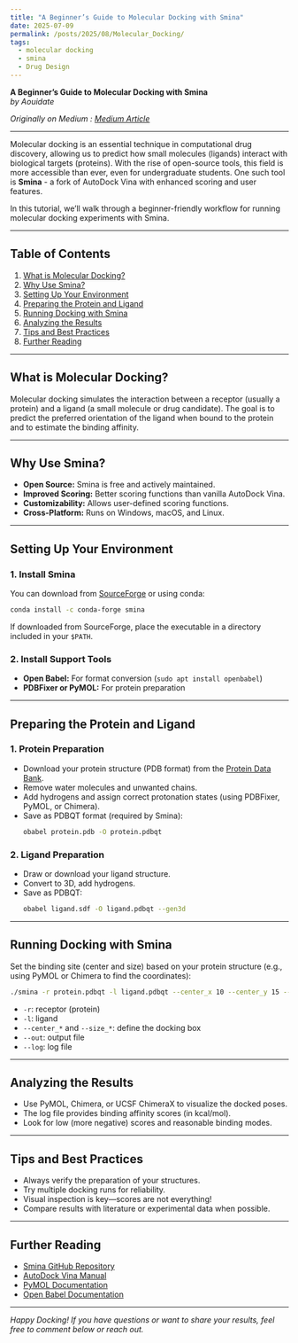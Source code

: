 ```yaml
---
title: "A Beginner’s Guide to Molecular Docking with Smina"
date: 2025-07-09
permalink: /posts/2025/08/Molecular_Docking/
tags:
  - molecular docking
  - smina
  - Drug Design
---
```


**A Beginner’s Guide to Molecular Docking with Smina**  
*by Aouidate*  

*Originally on Medium : [Medium Article](https://medium.com/loops-strands/a-beginners-guide-to-molecular-docking-with-smina-e1e4360950c2)*

---

Molecular docking is an essential technique in computational drug discovery, allowing us to predict how small molecules (ligands) interact with biological targets (proteins). With the rise of open-source tools, this field is more accessible than ever, even for undergraduate students. One such tool is **Smina** - a fork of AutoDock Vina with enhanced scoring and user features.

In this tutorial, we’ll walk through a beginner-friendly workflow for running molecular docking experiments with Smina.

---

## Table of Contents

1. [What is Molecular Docking?](#what-is-molecular-docking)
2. [Why Use Smina?](#why-use-smina)
3. [Setting Up Your Environment](#setting-up-your-environment)
4. [Preparing the Protein and Ligand](#preparing-the-protein-and-ligand)
5. [Running Docking with Smina](#running-docking-with-smina)
6. [Analyzing the Results](#analyzing-the-results)
7. [Tips and Best Practices](#tips-and-best-practices)
8. [Further Reading](#further-reading)

---

## What is Molecular Docking?

Molecular docking simulates the interaction between a receptor (usually a protein) and a ligand (a small molecule or drug candidate). The goal is to predict the preferred orientation of the ligand when bound to the protein and to estimate the binding affinity.

---

## Why Use Smina?

- **Open Source:** Smina is free and actively maintained.
- **Improved Scoring:** Better scoring functions than vanilla AutoDock Vina.
- **Customizability:** Allows user-defined scoring functions.
- **Cross-Platform:** Runs on Windows, macOS, and Linux.

---

## Setting Up Your Environment

### 1. Install Smina

You can download from [SourceForge](https://sourceforge.net/projects/smina/) or using conda:

```bash
conda install -c conda-forge smina
```

If downloaded from SourceForge, place the executable in a directory included in your `$PATH`.

### 2. Install Support Tools

- **Open Babel:** For format conversion (`sudo apt install openbabel`)
- **PDBFixer or PyMOL:** For protein preparation

---

## Preparing the Protein and Ligand

### 1. Protein Preparation

- Download your protein structure (PDB format) from the [Protein Data Bank](https://www.rcsb.org/).
- Remove water molecules and unwanted chains.
- Add hydrogens and assign correct protonation states (using PDBFixer, PyMOL, or Chimera).
- Save as PDBQT format (required by Smina):
  ```bash
  obabel protein.pdb -O protein.pdbqt
  ```

### 2. Ligand Preparation

- Draw or download your ligand structure.
- Convert to 3D, add hydrogens.
- Save as PDBQT:
  ```bash
  obabel ligand.sdf -O ligand.pdbqt --gen3d
  ```

---

## Running Docking with Smina

Set the binding site (center and size) based on your protein structure (e.g., using PyMOL or Chimera to find the coordinates):

```bash
./smina -r protein.pdbqt -l ligand.pdbqt --center_x 10 --center_y 15 --center_z 20 --size_x 20 --size_y 20 --size_z 20 --out docked_ligand.pdbqt --log docking.log
```

- `-r`: receptor (protein)
- `-l`: ligand
- `--center_*` and `--size_*`: define the docking box
- `--out`: output file
- `--log`: log file

---

## Analyzing the Results

- Use PyMOL, Chimera, or UCSF ChimeraX to visualize the docked poses.
- The log file provides binding affinity scores (in kcal/mol).
- Look for low (more negative) scores and reasonable binding modes.

---

## Tips and Best Practices

- Always verify the preparation of your structures.
- Try multiple docking runs for reliability.
- Visual inspection is key—scores are not everything!
- Compare results with literature or experimental data when possible.

---

## Further Reading

- [Smina GitHub Repository](https://github.com/mwojcikowski/smina)
- [AutoDock Vina Manual](http://vina.scripps.edu/manual.html)
- [PyMOL Documentation](https://pymol.org/)
- [Open Babel Documentation](http://openbabel.org/wiki/Main_Page)

---

*Happy Docking! If you have questions or want to share your results, feel free to comment below or reach out.*
